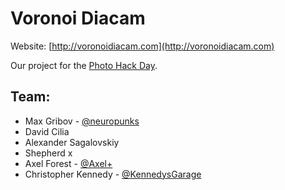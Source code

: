 # Voronoi Diacam
Website: [http://voronoidiacam.com](http://voronoidiacam.com)

Our project for the [Photo Hack Day](http://photohackday.org/).

## Team:
* Max Gribov - [@neuropunks](http://twitter.com/neuropunks)
* David Cilia
* Alexander Sagalovskiy
* Shepherd x
* Axel Forest - [@Axel+](https://plus.google.com/111877466130379504403)
* Christopher Kennedy - [@KennedysGarage](http://twitter.com/kennedysgarage)
